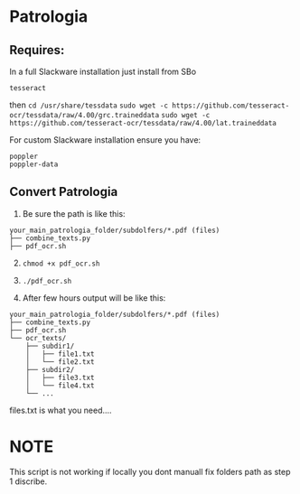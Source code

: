 # Patrologia


## Requires: 
In a full Slackware installation just install from SBo

```
tesseract
```
then 
`cd /usr/share/tessdata`
`sudo wget -c https://github.com/tesseract-ocr/tessdata/raw/4.00/grc.traineddata`
`sudo wget -c https://github.com/tesseract-ocr/tessdata/raw/4.00/lat.traineddata`

For custom Slackware installation ensure you have:
```
poppler
poppler-data
```

## Convert Patrologia 
1. Be sure the path is like this:

```
your_main_patrologia_folder/subdolfers/*.pdf (files)
├── combine_texts.py
├── pdf_ocr.sh

```

2. `chmod +x pdf_ocr.sh`
3. `./pdf_ocr.sh`


4. After few hours output will be like this:
```
your_main_patrologia_folder/subdolfers/*.pdf (files)
├── combine_texts.py
├── pdf_ocr.sh
└── ocr_texts/
    ├── subdir1/
    │   ├── file1.txt
    │   └── file2.txt
    ├── subdir2/
    │   ├── file3.txt
    │   └── file4.txt
    └── ...
```

files.txt is what you need....



# NOTE
This script is not working if locally you dont manuall fix folders path as step 1 discribe.  
